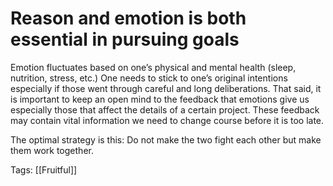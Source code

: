 # Reason and emotion is both essential in pursuing goals

Emotion fluctuates based on one’s physical and mental health (sleep, nutrition, stress, etc.) One needs to stick to one’s original intentions especially if those went through careful and long deliberations. That said, it is important to keep an open mind to the feedback that emotions give us especially those that affect the details of a certain project. These feedback may contain vital information we need to change course before it is too late.

The optimal strategy is this: Do not make the two fight each other but make them work together.

Tags: [[Fruitful]]

